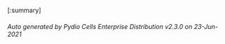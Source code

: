 






[:summary]

###### Auto generated by Pydio Cells Enterprise Distribution v2.3.0 on 23-Jun-2021
